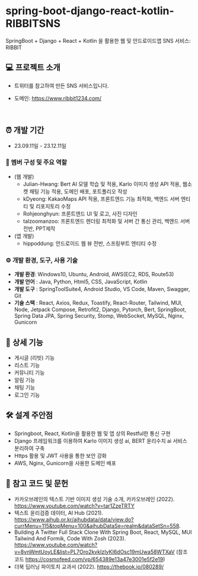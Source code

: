 # spring-boot-django-react-kotlin-RIBBITSNS
SpringBoot + Django + React + Kotlin 을 활용한 웹 및 안드로이드앱 SNS 서비스: RIBBIT

## 💻 프로젝트 소개
* 트위터를 참고하여 만든 SNS 서비스입니다.
- 도메인: https://www.ribbit1234.com/
<br>

## ⏰ 개발 기간
* 23.09.11일 - 23.12.11일

### 👤 멤버 구성 및 주요 역할
 - (웹 개발)
   - Julian-Hwang: Bert AI 모델 학습 및 적용, Karlo 이미지 생성 API 적용, 웹소켓 채팅 기능 적용, 도메인 배포, 포트폴리오 작성
   - kDyeong: KakaoMaps API 적용, 프론트엔드 기능 최적화, 백엔드 서버 엔티티 및 리포지토리 수정
   - Rohjeonghyun: 프론트엔드 UI 및 로고, 사진 디자인
   - talzoomanzoo: 프론트엔드 렌더링 최적화 및 서버 간 통신 관리, 백엔드 서버 전반, PPT제작
 - (앱 개발)
   - hippoddung: 안드로이드 웹 뷰 전반, 스프링부트 엔티티 수정

### ⚙️ 개발 환경, 도구, 사용 기술
- **개발 환경**: Windows10, Ubuntu, Android, AWS(EC2, RDS, Route53)
- **개발 언어** : Java, Python, Html5, CSS, JavaScript, Kotlin
- **개발 도구** : SpringToolSuite4, Android Studio, VS Code, Maven, Swagger, Git
- **기술 스택** : React, Axios, Redux, Toastify, React-Router, Tailwind, MUI, Node, Jetpack Compose, Retrofit2, Django, Pytorch, Bert, SpringBoot, Spring Data JPA, Spring Security, Stomp, WebSocket, MySQL, Nginx, Gunicorn

## 📌 상세 기능
 - 게시글 (리빗) 기능
 - 리스트 기능
 - 커뮤니티 기능
 - 알림 기능
 - 채팅 기능
 - 로그인 기능
  
## 🛠 설계 주안점
 - Springboot, React, Kotlin을 활용한 웹 및 앱 상의 Restful한 통신 구현
 - Django 프레임워크를 이용하여 Karlo 이미지 생성 ai, BERT 윤리수치 ai 서비스 분리하여 구축
 - Https 활용 및 JWT 사용을 통한 보안 강화
 - AWS, Nginx, Gunicorn을 사용한 도메인 배포
   
## 📓 참고 코드 및 문헌
 - 카카오브레인의 텍스트 기반 이미지 생성 기술 소개, 카카오브레인 (2022). https://www.youtube.com/watch?v=tar1ZzeTRTY
 - 텍스트 윤리검증 데이터, AI Hub (2021). https://www.aihub.or.kr/aihubdata/data/view.do?currMenu=115&topMenu=100&aihubDataSe=realm&dataSetSn=558.
 - Building A Twitter Full Stack Clone With Spring Boot, React, MySQL, MUI Tailwind  And Formik, Code With Zosh (2023). https://www.youtube.com/watch?v=8vnWmtUoyLE&list=PL7Oro2kvkIzIyKI6dOsc19mUwa58WTXaV (참조 코드 https://cosmofeed.com/vp/654389e13a47e3001e5f2e19)
 - 더북 딥러닝 파이토치 교과서 (2022). https://thebook.io/080289/
